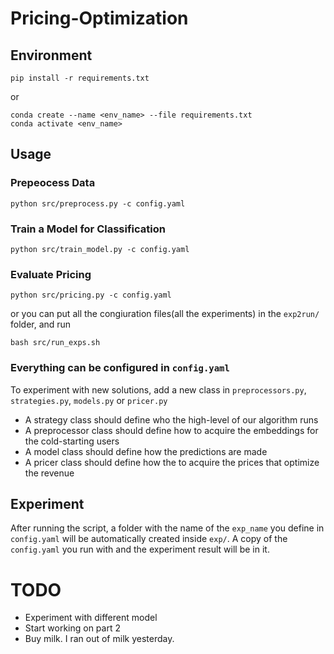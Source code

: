 # Pricing-Optimization

## Environment
```bash=
pip install -r requirements.txt
```
or
```bash=
conda create --name <env_name> --file requirements.txt
conda activate <env_name>
```
## Usage
### Prepeocess Data
```python=
python src/preprocess.py -c config.yaml
```
### Train a Model for Classification
```python=
python src/train_model.py -c config.yaml
```
### Evaluate Pricing
```python=
python src/pricing.py -c config.yaml
```
or you can put all the congiuration files(all the experiments) in the ```exp2run/``` folder, and run
```python=
bash src/run_exps.sh
``` 
### Everything can be configured in ```config.yaml```

To experiment with new solutions, add a new class in ```preprocessors.py```, ```strategies.py```, ```models.py``` or ```pricer.py```

 - A strategy class should define who the high-level of our algorithm runs
 - A preprocessor class should define how to acquire the embeddings for the cold-starting users
 - A model class should define how the predictions are made
 - A pricer class should define how the to acquire the prices that optimize the revenue

## Experiment
After running the script, a folder with the name of the ```exp_name``` you define in ```config.yaml``` will be automatically created inside ```exp/```. A copy of the ```config.yaml``` you run with and the experiment result will be in it.

# TODO
 - Experiment with different model
 - Start working on part 2
 - Buy milk. I ran out of milk yesterday.